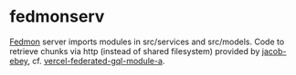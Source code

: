 # fedmonserv

[Fedmon](https://github.com/tysonrm/federated-monolith) server imports modules in src/services and src/models. Code to retrieve chunks via http (instead of shared filesystem) provided by [jacob-ebey](https://github.com/jacob-ebey), cf. [vercel-federated-gql-module-a](https://github.com/jacob-ebey/vercel-federated-gql-module-a/tree/master/webpack).